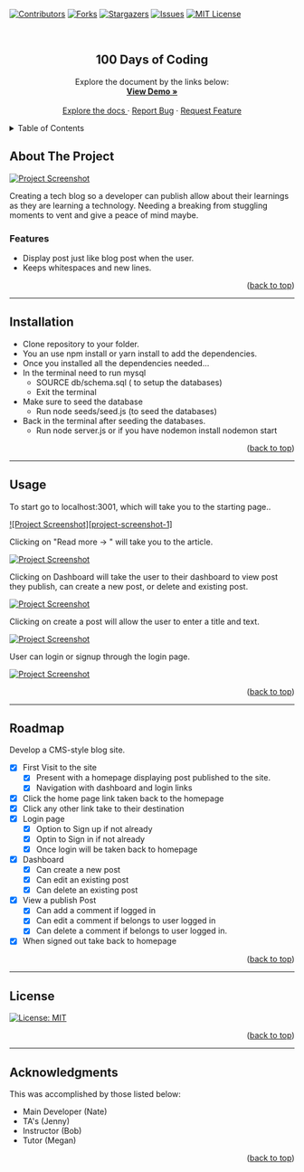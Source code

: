 <a name="readme-top"></a>

[![Contributors][contributors-shield]][contributors-url]
[![Forks][forks-shield]][forks-url]
[![Stargazers][stars-shield]][stars-url]
[![Issues][issues-shield]][issues-url]
[![MIT License][license-shield]][license-url]

<!-- PROJECT LOGO -->
<br />
<div align="center">
  <h2 align="center">100 Days of Coding</h2>

  <p align="center">
    Explore the document by the links below:
    <br />
    <a href="https://techblogofnate.herokuapp.com"><strong>View Demo »</strong></a>
    <br />
    <br />
    <a href="https://github.com/natenaranjo/codingblog">Explore the docs </a>
    ·
    <a href="https://github.com/natenaranjo/codingblog/issues">Report Bug</a>
    ·
    <a href="https://github.com/natenaranjo/codingblog/issues">Request Feature</a>
  </p>
</div>



<!-- TABLE OF CONTENTS -->
<details>
  <summary>Table of Contents</summary>
  <ol>
    <li><a href="#about-the-project">About The Project</a></li>
    <li><a href="#installation">Installation</a></li>
    <li><a href="#usage">Usage</a></li>
    <li><a href="#roadmap">Roadmap</a></li>
    <li><a href="#contributing">Contributing</a></li>
    <li><a href="#license">License</a></li>
    <li><a href="#contact">Contact</a></li>
    <li><a href="#acknowledgments">Acknowledgments</a></li>
  </ol>
</details>



<!-- ABOUT THE PROJECT -->
## About The Project

[![Project Screenshot][project-screenshot]](https://github.com/natenaranjo/codingblog)

 Creating a tech blog so a developer can publish allow about their learnings as they are learning a technology. Needing a breaking from stuggling moments to vent and give a peace of mind maybe.

### Features

- Display post just like blog post when the user.
- Keeps whitespaces and new lines.

<p align="right">(<a href="#readme-top">back to top</a>)</p>

---

## Installation

- Clone repository to your folder.
- You an use npm install or yarn install to add the dependencies.
- Once you installed all the dependencies needed... 
- In the terminal need to run mysql
    - SOURCE db/schema.sql ( to setup the databases)
    - Exit the terminal
- Make sure to seed the database
    - Run node seeds/seed.js (to seed the databases)
- Back in the terminal after seeding the databases.
    - Run node server.js or if you have nodemon install nodemon start
 

<p align="right">(<a href="#readme-top">back to top</a>)</p>

---

<!-- USAGE EXAMPLES -->
## Usage

To start go to localhost:3001, which will take you to the starting page..  


[![Project Screenshot][project-screenshot-1]](https://github.com/natenaranjo/codingblog)

Clicking on "Read more -> " will take you to the article.

[![Project Screenshot][project-screenshot-2]](https://github.com/natenaranjo/codingblog)

Clicking on Dashboard will take the user to their dashboard to view post they publish, can create a new post, or delete and existing post.

[![Project Screenshot][project-screenshot-3]](https://github.com/natenaranjo/codingblog)

Clicking on create a post will allow the user to enter a title and text.

[![Project Screenshot][project-screenshot-4]](https://github.com/natenaranjo/codingblog)

User can login or signup through the login page.

[![Project Screenshot][project-screenshot-5]](https://github.com/natenaranjo/codingblog)


<p align="right">(<a href="#readme-top">back to top</a>)</p>

---
<!-- ROADMAP -->
## Roadmap

Develop a CMS-style blog site.

- [x] First Visit to the site
    - [x] Present with a homepage displaying post published to the site.
    - [x] Navigation with dashboard and login links
- [x] Click the home page link taken back to the homepage
- [x] Click any other link take to their destination
- [x] Login page
    - [x] Option to Sign up if not already
    - [x] Optin to Sign in if not already
    - [x] Once login will be taken back to homepage
- [x] Dashboard
    - [x] Can create a new post
    - [x] Can edit an existing post
    - [x] Can delete an existing post
- [x] View a publish Post
    - [x] Can add a comment if logged in
    - [x] Can edit a comment if belongs to user logged in
    - [x] Can delete a comment if belongs to user logged in.
- [x] When signed out take back to homepage

<p align="right">(<a href="#readme-top">back to top</a>)</p>

---

<!-- LICENSE -->
## License

[![License: MIT](https://img.shields.io/badge/License-MIT-yellow.svg)](https://opensource.org/licenses/MIT)

<p align="right">(<a href="#readme-top">back to top</a>)</p>

---


<!-- ACKNOWLEDGMENTS -->
## Acknowledgments

This was accomplished by those listed below:

- Main Developer (Nate)
- TA's (Jenny)
- Instructor (Bob)
- Tutor (Megan)


<p align="right">(<a href="#readme-top">back to top</a>)</p>



<!-- MARKDOWN LINKS & IMAGES -->
<!-- https://www.markdownguide.org/basic-syntax/#reference-style-links -->
[contributors-shield]: https://img.shields.io/github/contributors/natenaranjo/codingblog.svg?style=for-the-badge
[contributors-url]: https://github.com/natenaranjo/codingblog/graphs/contributors
[forks-shield]: https://img.shields.io/github/forks/undefined/codingblog.svg?style=for-the-badge
[forks-url]: https://github.com/natenaranjo/codingblog/network/members
[stars-shield]: https://img.shields.io/github/stars/natenaranjo/codingblog.svg?style=for-the-badge
[stars-url]: https://github.com/natenaranjo/codingblog/stargazers
[issues-shield]: https://img.shields.io/github/issues/natenaranjo/codingblog.svg?style=for-the-badge
[issues-url]: https://github.com/natenaranjo/codingblog/issues
[license-shield]: https://img.shields.io/github/license/natenaranjo/codingblog.svg?style=for-the-badge
[license-url]: https://github.com/natenaranjo/codingblog/blob/master/LICENSE.txt
[project-screenshot]: ./public/img/screenshot.png
[project-screenshot-2]: ./public/img/screenshot-2.png
[project-screenshot-3]: ./public/img/screenshot-3.png
[project-screenshot-4]: ./public/img/screenshot-4.png
[project-screenshot-5]: ./public/img/screenshot-5.png
